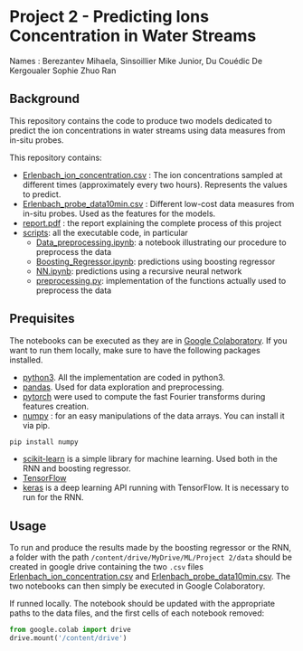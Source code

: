# Project 2 - Predicting Ions Concentration in Water Streams

Names : Berezantev Mihaela, Sinsoillier Mike Junior, Du Couédic De Kergoualer Sophie Zhuo Ran

## Background
This repository contains the code to produce two models dedicated to predict the ion concentrations in water streams using data measures from in-situ probes.

This repository contains:
* [Erlenbach_ion_concentration.csv](data/Erlenbach_ion_concentration.csv) : The ion concentrations sampled at different times (approximately every two hours). Represents the values to predict.
* [Erlenbach_probe_data10min.csv](data/Erlenbach_probe_data10min.csv) : Different low-cost data measures from in-situ probes. Used as the features for the models.
* [report.pdf](report.pdf) : the report explaining the complete process of this project
* [scripts](scripts/): all the executable code, in particular
  * [Data_preprocessing.ipynb](scripts/Data_preprocessing.ipynb): a notebook illustrating our procedure to preprocess the data
  * [Boosting_Regressor.ipynb](scripts/Boosting_Regressor.ipynb): predictions using boosting regressor
  * [NN.ipynb](scripts/NN.ipynb): predictions using a recursive neural network
  * [preprocessing.py](scripts/preprocessing.py): implementation of the functions actually used to preprocess the data

## Prequisites
The notebooks can be executed as they are in [Google Colaboratory](https://colab.research.google.com/?utm_source=scs-index). If you want to run them locally, make sure to have the following packages installed.
* [python3](https://www.python.org/downloads/). All the implementation are coded in python3.
* [pandas](https://pandas.pydata.org/docs/getting_started/install.html). Used for data exploration and preprocessing.
* [pytorch](https://pytorch.org/docs/stable/fft.html) were used to compute the fast Fourier transforms during features creation.
* [numpy](https://numpy.org/) : for an easy manipulations of the data arrays. You can install it via pip.
```bash
pip install numpy
```
* [scikit-learn](https://scikit-learn.org/stable/install.html) is a simple library for machine learning. Used both in the RNN and boosting regressor.
* [TensorFlow](https://www.tensorflow.org/install)
* [keras](https://pypi.org/project/keras/) is a deep learning API running with TensorFlow. It is necessary to run for the RNN.

## Usage
To run and produce the results made by the boosting regressor or the RNN, a folder with the path `/content/drive/MyDrive/ML/Project 2/data` should be created in google drive containing the two `.csv` files [Erlenbach_ion_concentration.csv](data/Erlenbach_ion_concentration.csv) and [Erlenbach_probe_data10min.csv](data/Erlenbach_probe_data10min.csv). The two notebooks can then simply be executed in Google Colaboratory.

If runned locally. The notebook should be updated with the appropriate paths to the data files, and the first cells of each notebook removed:
```python
from google.colab import drive
drive.mount('/content/drive')
```
